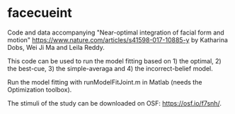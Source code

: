 # facecueint
Code and data accompanying "Near-optimal integration of facial form and motion" https://www.nature.com/articles/s41598-017-10885-y by Katharina Dobs, Wei Ji Ma and Leila Reddy.

This code can be used to run the model fitting based on 1) the optimal, 2) the best-cue, 3) the simple-averaga and 4) the incorrect-belief model.

Run the model fitting with runModelFitJoint.m in Matlab (needs the Optimization toolbox).

The stimuli of the study can be downloaded on OSF: https://osf.io/f7snh/.
